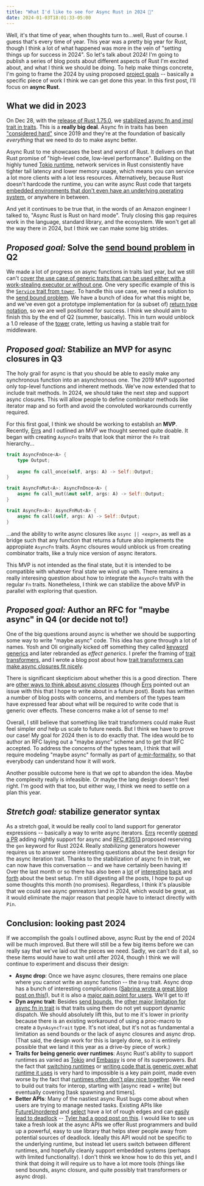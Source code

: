 ```yaml
---
title: "What I'd like to see for Async Rust in 2024 🎄"
date: 2024-01-03T18:01:33-05:00
---
```


Well, it's that time of year, when thoughts turn to...well, Rust of course. I guess that's every time of year. This year was a pretty big year for Rust, though I think a lot of what happened was more in the vein of "setting things up for success in 2024". So let's talk about 2024! I'm going to publish a series of blog posts about different aspects of Rust I'm excited about, and what I think we should be doing. To help make things concrete, I'm going to frame the 2024 by using proposed [project goals] -- basically a specific piece of work I think we can get done this year. In this first post, I'll focus on **async Rust**.

[project goals]: https://smallcultfollowing.com/babysteps/blog/2023/11/28/project-goals/

<!--more-->

## What we did in 2023

On Dec 28, with the [release of Rust 1.75.0][175], we [stabilized async fn and impl trait in traits][afit]. This is a **really big deal**. Async fn in traits has been ["considered hard"][afithard] since 2019 and they're at the foundation of basically *everything* that we need to do to make async better. 

[175]: https://blog.rust-lang.org/2023/12/28/Rust-1.75.0.html#async-fn-and-return-position-impl-trait-in-traits
[afit]: https://blog.rust-lang.org/2023/12/21/async-fn-rpit-in-traits.html
[afithard]: https://smallcultfollowing.com/babysteps/blog/2019/10/26/async-fn-in-traits-are-hard/

Async Rust to me showcases the best and worst of Rust. It delivers on that Rust promise of "high-level code, low-level performance". Building on the highly tuned [Tokio runtime](https://tokio.rs/), network services in Rust consistently have tighter tail latency and lower memory usage, which means you can service a lot more clients with a lot less resources. Alternatively, because Rust doesn't hardcode the runtime, you can write async Rust code that targets [embedded environments that don't even have an underlying operating system](https://github.com/embassy-rs/embassy), or anywhere in between.

And yet it continues to be true that, in the words of an Amazon engineer I talked to, "Async Rust is Rust on hard mode". Truly closing this gap requires work in the language, standard library, and the ecosystem. We won't get all the way there in 2024, but I think we can make some big strides.

## *Proposed goal:* Solve the [send bound problem][sb] in Q2

We made a lot of progress on async functions in traits last year, but we still can't [cover the use case of generic traits that can be used either with a work-stealing executor or without one](https://blog.rust-lang.org/2023/12/21/async-fn-rpit-in-traits.html#async-fn-in-public-traits). One very specific example of this is the [`Service` trait from `tower`](https://docs.rs/tower/latest/tower/trait.Service.html). To handle this use case, we need a solution to the [send bound problem][sb]. We have a bunch of idea for what this might be, and we've even got a prototype implementation for (a subset of) [return type notation][rtn], so we are well positioned for success. I think we should aim to finish this by the end of Q2 (summer, basically). This in turn would unblock a 1.0 release of the [tower][] crate, letting us having a stable trait for middleware. 

[sb]: https://smallcultfollowing.com/babysteps/blog/2023/02/01/async-trait-send-bounds-part-1-intro/
[ge]: https://estebank.github.io/rust-iterator-item-syntax.html
[rtn]: https://smallcultfollowing.com/babysteps/blog/2023/02/13/return-type-notation-send-bounds-part-2/
[tower]: https://crates.io/crates/tower

## *Proposed goal:* Stabilize an MVP for async closures in Q3

The holy grail for async is that you should be able to easily make any synchronous function into an asynchronous one. The 2019 MVP supported only top-level functions and inherent methods. We've now extended that to include trait methods. In 2024, we should take the next step and support async closures. This will allow people to define combinator methods like iterator map and so forth and avoid the convoluted workarounds currently required.

For this first goal, I think we should be working to establish an **MVP**. Recently, [Errs] and I outlined an MVP we thought seemed quite doable. It began with creating `AsyncFn` traits that look that mirror the `Fn` trait hierarchy...

[Errs]: https://github.com/compiler-errors

```rust
trait AsyncFnOnce<A> {
    type Output;
    
    async fn call_once(self, args: A) -> Self::Output;
}

trait AsyncFnMut<A>: AsyncFnOnce<A> {
    async fn call_mut(&mut self, args: A) -> Self::Output;
}

trait AsyncFn<A>: AsyncFnMut<A> {
    async fn call(self, args: A) -> Self::Output;
}
```

...and the ability to write async closures like `async || <expr>`, as well as a bridge such that any function that returns a future also implements the appropiate `AsyncFn` traits. Async clsoures would unblock us from creating combinator traits, like a truly nice version of async iterators.

This MVP is not intended as the final state, but it is intended to be compatible with whatever final state we wind up with. There remains a really interesing question about how to integrate the `AsyncFn` traits with the regular `Fn` traits. Nonetheless, I think we can stabilize the above MVP in parallel with exploring that question.

## *Proposed goal:* Author an RFC for "maybe async" in Q4 (or decide not to!)

One of the big questions around async is whether we should be supporting some way to write "maybe async" code. This idea has gone through a lot of names. Yosh and Oli originally kicked off something they called [keyword generics][kg] and later rebranded as *effect generics*. I prefer the framing of [trait transformers][tt], and I wrote a blog post about how [trait transformers can make async closures fit nicely][ttc].

There is significant skepticism about whether this is a good direction. There are [other ways to think about async closures][glac] (though [Errs][] pointed out an issue with this that I hope to write about in a future post). Boats has written a number of blog posts with concerns, and members of the types team have expressed fear about what will be required to write code that is generic over effects. These concerns make a lot of sense to me!

Overall, I still believe that something like trait transformers could make Rust feel simpler *and* help us scale to future needs. But I think we have to prove our case! My goal for 2024 then is to do exactly that. The idea would be to author an RFC laying out a "maybe async" scheme and to get that RFC accepted. To address the concerns of the types team, I think that will require modeling "maybe async" formally as part of [a-mir-formality](https://github.com/rust-lang/a-mir-formality), so that everybody can understand how it will work.

Another possible outcome here is that we opt to abandon the idea. Maybe the complexity really is infeasible. Or maybe the lang design doesn't feel right. I'm good with that too, but either way, I think we need to settle on a plan this year.

[kg]: https://blog.rust-lang.org/inside-rust/2022/07/27/keyword-generics.html
[tt]: https://smallcultfollowing.com/babysteps/blog/2023/03/03/trait-transformers-send-bounds-part-3/
[ttc]: https://smallcultfollowing.com/babysteps/blog/2023/03/29/thoughts-on-async-closures/
[glac]: https://smallcultfollowing.com/babysteps/blog/2023/05/09/giving-lending-and-async-closures/

## *Stretch goal:* stabilize generator syntax

As a stretch goal, it would be really cool to land support for generator expressions -- basically a way to write async iterators. [Errs][] recently [opened a PR][genpr] adding nightly support for async and [RFC #3513][] proposed reserving the `gen` keyword for Rust 2024. Really *stabilizing* generators however requires us to answer some interesting questions about the best design for the async iteration trait. Thanks to the stabilization of async fn in trait, we can now have this conversation -- and we have certainly been having it! Over the last month or so there has also been a [lot](https://without.boats/blog/poll-next/) of [interesting](https://blog.yoshuawuyts.com/async-iterator-trait/) [back](https://tmandry.gitlab.io/blog/posts/for-await-buffered-streams/) and [forth](https://without.boats/blog/poll-progress/) about the best setup. I'm still digesting all the posts, I hope to put up some thoughts this month (no promises). Regardless, I think it's plausible that we could see async genreators land in 2024, which would be great, as it would eliminate the major reason that people have to interact directly with `Pin`.

[RFC #3513]: https://github.com/rust-lang/rfcs/pull/3513
[genpr]: https://github.com/rust-lang/rust/pull/118420

## Conclusion: looking past 2024

If we accomplish the goals I outlined above, async Rust by the end of 2024 will be much improved. But there will still be a few big items before we can really say that we've laid out the pieces we need. Sadly, we can't do it all, so these items would have to wait until after 2024, though I think we will continue to experiment and discuss their design:

* **Async drop**: Once we have async closures, there remains one place where you cannot write an async function -- the `Drop` trait. Async drop has a bunch of interesting complications ([Sabrina wrote a great blog post on this!](https://sabrinajewson.org/blog/async-drop)), but it is also a [major pain point for users](https://rust-lang.github.io/wg-async/vision/submitted_stories/status_quo/alan_finds_database_drops_hard.html). We'll get to it!
* **Dyn async trait**: Besides [send bounds][sb], the [other major limitation for async fn in trait](https://blog.rust-lang.org/2023/12/21/async-fn-rpit-in-traits.html#dynamic-dispatch) is that traits using them do not yet support dynamic dispatch. We should absolutely lift this, but to me it's lower in priority because there is an existing workaround of using a proc-macro to create a `DynAsyncTrait` type. It's not ideal, but it's not as fundamental a limitation as send bounds or the lack of async closures and async drop. (That said, the design work for this is largely done, so it is entirely possible that we land it this year as a drive-by piece of work.)
* **Traits for being generic over runtimes**: Async Rust's ability to support runtimes as varied as [Tokio][] and [Embassy][] is one of its superpowers. But the fact that [switching runtimes](https://rust-lang.github.io/wg-async/vision/submitted_stories/status_quo/barbara_wishes_for_easy_runtime_switch.html) or [writing code that is generic over what runtime it uses](https://rust-lang.github.io/wg-async/vision/submitted_stories/status_quo/barbara_writes_a_runtime_agnostic_lib.html) is very hard to impossible is a key pain point, made even worse by the fact that [runtimes often don't play nice together](https://rust-lang.github.io/wg-async/vision/submitted_stories/status_quo/alan_started_trusting_the_rust_compiler_but_then_async.html). We need to build out traits for interop, starting with [async read + write] but eventually covering [task spawning and timers].
* **Better APIs**: Many of the nastiest async Rust bugs come about when users are trying to manage nested tasks. Existing APIs like [FutureUnordered](https://rust-lang.github.io/wg-async/vision/submitted_stories/status_quo/barbara_battles_buffered_streams.html) and [select](https://rust-lang.github.io/wg-async/vision/submitted_stories/status_quo/barbara_gets_burned_by_select.html) have a lot of rough edges and can [easily lead to deadlock](https://rust-lang.github.io/wg-async/vision/submitted_stories/status_quo/aws_engineer/solving_a_deadlock.html) -- [Tyler had a good post on this](https://tmandry.gitlab.io/blog/posts/for-await-buffered-streams/). I would like to see us take a fresh look at the async APIs we offer Rust programmers and build up a powerful, easy to use library that helps steer people away from potential sources of deadlock. Ideally this API would not be specific to the underlying runtime, but instead let users switch between different runtimes, and hopefully cleanly support embedded systems (perhaps with limited functionality). I don't think we know how to do this yet, and I think that doing it will require us to have a lot more tools (things like send bounds, async closure, and quite possibly trait transformers or async drop).

[Tokio]: https://tokio.rs/
[Embassy]: https://github.com/embassy-rs/embassy